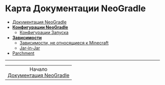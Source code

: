 # Карта Документации NeoGradle

*   [Документация NeoGradle](../NeoGradle%20Documentation.md)
*   **[Конфигурации NeoGradle](./NeoGradle%20Configurations.md)**
    *   [Конфигурации Запуска](./NeoGradle%20Configurations/Run%20Configurations.md)
*   **[Зависимости](./Dependencies.md)**
    *   [Зависимости, не относящиеся к Minecraft](./Dependencies/Non-Minecraft%20dependencies.md)
    *   [Jar-in-Jar](./Dependencies/Jar-in-Jar.md)
*   [Parchment](./Parchment.md)

---
<div align="center"><table><tr><td align="center">Начало<br><a href="../NeoGradle%20Documentation.md">Документация NeoGradle</a></td></tr></table></div>
